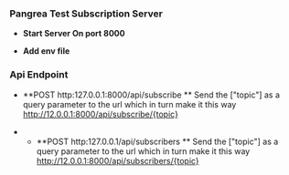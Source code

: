 
### Pangrea Test Subscription Server

- **Start Server On port 8000**

- **Add env file**

### Api Endpoint 
 
- **POST  http:127.0.0.1:8000/api/subscribe ** 
    Send the ["topic"] as a query parameter to the url which in turn make it this way http://12.0.0.1:8000/api/subscribe/{topic}

- - **POST  http:127.0.0.1/api/subscribers ** 
    Send the ["topic"] as a query parameter to the url which in turn make it this way http://12.0.0.1:8000/api/subscribers/{topic}
